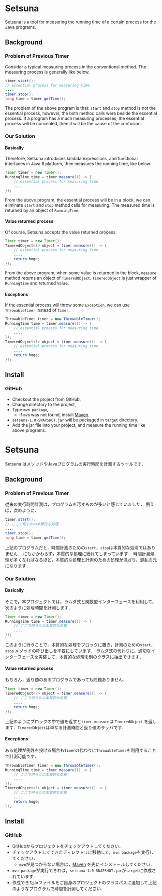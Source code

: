 # Setsuna

Setsuna is a tool for measuring the running time of a certain process for the Java programs.

## Background

### Problem of Previous Timer

Consider a typical measuring process in the conventional method.
The measuring process is generally like below.

```java
timer.start();
// essential process for measuring time.
....
timer.stop();
long time = timer.getTime();
```

The problem of the above program is that: ```start``` and ```stop```
method is not the essential process, however,
the both method calls were beside the essential process.
If a program has a much measuring processes, the essential process will be concealed,
then it will be the cause of the confusion.

### Our Solution

#### Basically

Therefore, Setsuna introduces lambda expressions, and functional interfaces in Java 8 platform,
then measures the running time, like below.

```java
Timer timer = new Timer();
RunningTime time = timer.measure(() -> {
    // essential process for measuring time.
    ....
});
```

From the above program, the essential process will be in a block, 
we can eliminate ```start``` and ```stop``` method calls for measuring.
The measured time is returned by an object of ```RunningTime```.

#### Value returned process

Of course, Setsuna accepts the value returned process.

```java
Timer timer = new Timer();
TimeredObject<?> object = timer.measure(() -> {
    // essential process for measuring time.
    ....
    return hoge;
});
```

From the above program, when some value is returned in the block, ```measure``` method
returns an object of ```TimeredObject```.  ```TimeredObject``` is just wrapper
of ```RunningTime``` and returned value.

#### Exceptions

If the essential process will throw some ```Exception```,
we can use ```ThrowableTimer``` instead of ```Timer```.

```java
ThrowableTimer timer = new ThrowableTimer();
RunningTime time = timer.measure(() -> {
    // essential process for measuring time.
    ....
});
TimeredObject<?> object = timer.measure(() -> {
    // essential process for measuring time.
    ....
    return hoge;
});
```

## Install

### GitHub

* Checkout the project from GitHub,
* Change directory to the project,
* Type ```mvn package```,
    * If ```mvn``` was not found, install [Maven](http://maven.apache.org/).
* ```setsuna-1.0-SNAPSHOT.jar``` will be packaged in ```target``` directory.
* Add the jar file into your project, and measure the running time like above programs.

# Setsuna

Setsuna はメソッドやJavaプログラムの実行時間を計測するツールです．

## Background

### Problem of Previous Timer

従来の実行時間計測は，プログラムを汚すものが多いと感じていました．
例えば，次のように．

```java
timer.start();
// ここで何らかの本質的な処理
....
timer.stop();
long time = timer.getTime();
```

上記のプログラムだと，時間計測のための```start```，```stop```は本質的な処理ではありません．
にもかかわらず，本質的な処理に紛れてしまっています．
時間計測処理が多くなればなるほど，本質的な処理と計測のための処理が混ざり，混乱の元になります．

### Our Solution

#### Basically

そこで，本プロジェクトでは，ラムダ式と関数型インターフェースを利用して，次のように処理時間を計測します．

```java
Timer timer = new Timer();
RunningTime time = timer.measure(() -> {
    // ここで何らかの本質的な処理
    ....
});
```

このように行うことで，本質的な処理をブロックに置き，計測のための```start```，```stop```
メソッドの呼び出しを不要にしています．
ラムダ式の代わりに，適切なインターフェースを実装して，本質的な処理を別のクラスに抽出できます．

#### Value returned process

もちろん，返り値のあるプログラムであっても問題ありません．

```java
Timer timer = new Timer();
TimeredObject<?> object = timer.measure(() -> {
    // ここで何らかの本質的な処理
    ....
    return hoge;
});
```

上記のようにブロックの中で値を返すと```timer.measure```は ```TimeredObject```
を返します．```TimeredObject```は単なる計測時間と返り値のラッパです．

#### Exceptions

ある処理が例外を投げる場合も```Timer```の代わりに```ThrowableTimer```を利用することで計測可能です．

```java
ThrowableTimer timer = new ThrowableTimer();
RunningTime time = timer.measure(() -> {
    // ここで何らかの本質的な処理
    ....
});
TimeredObject<?> object = timer.measure(() -> {
    // ここで何らかの本質的な処理
    ....
    return hoge;
});
```

## Install

### GitHub

* GitHubからプロジェクトをチェックアウトしてください．
* チェックアウトしてできたディレクトリに移動して，```mvn package```を実行してください．
    * ```mvn```が見つからない場合は，[Maven](http://maven.apache.org/) を先にインストールしてください．
* ```mvn package```が実行できれば，```setsuna-1.0-SNAPSHOT.jar```が```target```に作成されています．
* 作成できたjarファイルをご自身のプロジェクトのクラスパスに追加して上記のようなプログラムで時間を計測してください．

